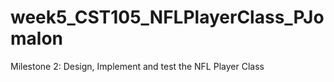 # week5_CST105_NFLPlayerClass_PJomalon

Milestone 2: Design, Implement and test the NFL Player Class
